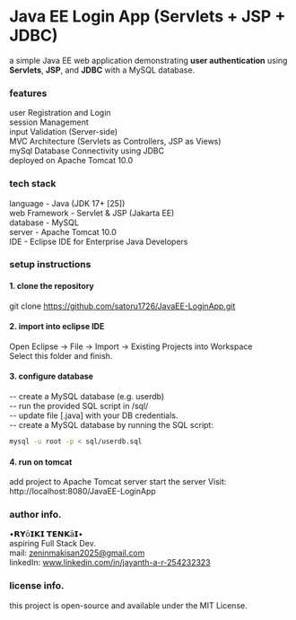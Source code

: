 # Java EE Login App (Servlets + JSP + JDBC)
a simple Java EE web application demonstrating **user authentication** using **Servlets**, **JSP**, and **JDBC** with a MySQL database.
### features
user Registration and Login<br>
session Management<br>
input Validation (Server-side)<br>
MVC Architecture (Servlets as Controllers, JSP as Views)<br>
mySql Database Connectivity using JDBC<br>
deployed on Apache Tomcat 10.0
### tech stack
language - Java (JDK 17+ [25])
<br>
web Framework - Servlet & JSP (Jakarta EE)
<br> 
database - MySQL 
<br> 
server - Apache Tomcat 10.0
<br> 
IDE - Eclipse IDE for Enterprise Java Developers
### setup instructions
#### 1. clone the repository
git clone https://github.com/satoru1726/JavaEE-LoginApp.git 
#### 2. import into eclipse IDE
Open Eclipse → File → Import → Existing Projects into Workspace <br> Select this folder and finish.
#### 3. configure database
-- create a MySQL database (e.g. userdb)
<br> -- run the provided SQL script in /sql/ 
<br> -- update file [.java] with your DB credentials.
<br> -- create a MySQL database by running the SQL script:
``` bash
mysql -u root -p < sql/userdb.sql
```
#### 4. run on tomcat
add project to Apache Tomcat server
start the server
Visit: http://localhost:8080/JavaEE-LoginApp
### author info.
•𝗥𝗬ō𝗜𝗞𝗜 𝗧𝗘𝗡𝗞ā𝗜•
<br>
aspiring Full Stack Dev.
<br>
mail: zeninmakisan2025@gmail.com
<br>
linkedIn: www.linkedin.com/in/jayanth-a-r-254232323 
### license info.
this project is open-source and available under the MIT License.
